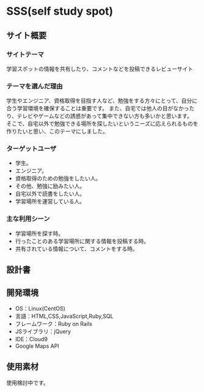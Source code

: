 # SSS(self study spot)

## サイト概要

### サイトテーマ
学習スポットの情報を共有したり、コメントなどを投稿できるレビューサイト
### テーマを選んだ理由
学生やエンジニア、資格取得を目指す人など、勉強をする方々にとって、自分に合う学習環境を確保することは重要です。
また、自宅では他人の目がなかったり、テレビやゲームなどの誘惑があって集中できない方も多いかと思います。
そこで、自宅以外で勉強できる場所を探したいというニーズに応えられるものを作りたいと思い、このテーマにしました。
### ターゲットユーザ
- 学生。
- エンジニア。
- 資格取得のための勉強をしたい人。
- その他、勉強に励みたい人。
- 自宅以外で読書をしたい人。
- 学習場所を運営している人。

### 主な利用シーン
- 学習場所を探す時。
- 行ったことのある学習場所に関する情報を投稿する時。
- 共有されている情報について、コメントをする時。

## 設計書


## 開発環境
- OS：Linux(CentOS)
- 言語：HTML,CSS,JavaScript,Ruby,SQL
- フレームワーク：Ruby on Rails
- JSライブラリ：jQuery
- IDE：Cloud9
- Google Maps API

## 使用素材
使用検討中です。
